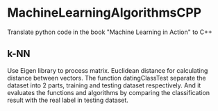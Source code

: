# MachineLearningAlgorithmsCPP
Translate python code in the book "Machine Learning in Action" to C++

## k-NN
Use Eigen library to process matrix. Euclidean distance for calculating distance between vectors. The function datingClassTest separate the dataset into 2 parts, training and testing dataset respectively. And it evaluates the functions and algorithms by comparing the classification result with the real label in testing dataset.
